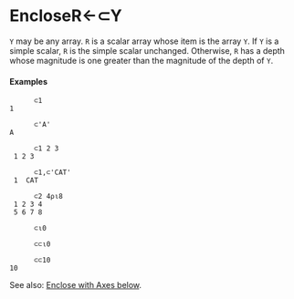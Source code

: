 




<h1 class="heading"><span class="name">Enclose</span><span class="command">R←⊂Y</span></h1>

`Y` may be any array.  `R` is a scalar array whose item is the array `Y`.  If `Y` is a simple scalar, `R` is the simple scalar unchanged.  Otherwise, `R` has a depth whose magnitude is one greater than the magnitude of the depth of `Y`.


#### Examples
```apl
      ⊂1
1
 
      ⊂'A'
A
 
      ⊂1 2 3
 1 2 3
 
      ⊂1,⊂'CAT'
 1  CAT
 
      ⊂2 4⍴⍳8
 1 2 3 4
 5 6 7 8
 
      ⊂⍳0
 
      ⊂⊂⍳0
 
      ⊂⊂10
10
```


See also: [Enclose with Axes below](../../non-scalar-monadic-structural-functions/enclose-with-axes.md).


